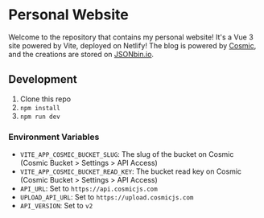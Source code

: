 # Personal Website

Welcome to the repository that contains my personal website! It's a Vue 3 site powered by Vite, deployed on Netlify! The blog is powered by [Cosmic](https://www.cosmicjs.com/), and the creations are stored on [JSONbin.io](https://jsonbin.io/).

## Development

1. Clone this repo
2. `npm install`
3. `npm run dev`

### Environment Variables

-   `VITE_APP_COSMIC_BUCKET_SLUG`: The slug of the bucket on Cosmic (Cosmic Bucket > Settings > API Access)
-   `VITE_APP_COSMIC_BUCKET_READ_KEY`: The bucket read key on Cosmic (Cosmic Bucket > Settings > API Access)
-   `API_URL`: Set to `https://api.cosmicjs.com`
-   `UPLOAD_API_URL`: Set to `https://upload.cosmicjs.com`
-   `API_VERSION`: Set to `v2`
